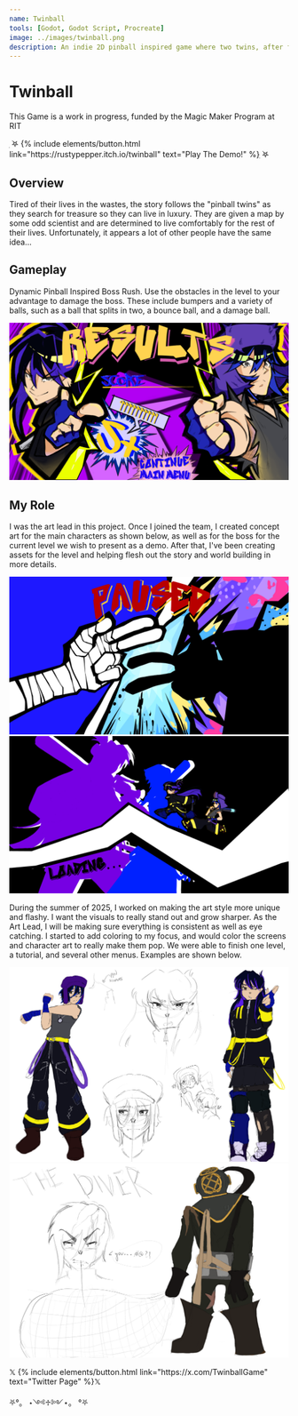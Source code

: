 ```yaml
---
name: Twinball
tools: [Godot, Godot Script, Procreate]
image: ../images/twinball.png
description: An indie 2D pinball inspired game where two twins, after finding a treasure map, decide that their miserable life must change. As it turns out, these twins aren't the only ones hunting down this treasure... [IN DEVELOPMENT]. Lead Artist. Click to learn more.
---
```

# Twinball

This Game is a work in progress, funded by the Magic Maker Program at RIT
<p class="text-center">ִ ࣪𖤐
{% include elements/button.html link="https://rustypepper.itch.io/twinball" text="Play The Demo!" %}ִ ࣪𖤐
</p>

## Overview

Tired of their lives in the wastes, the story follows the "pinball twins" as they search for treasure so they can live in luxury. They are given a map by some odd scientist and are determined to live comfortably for the rest of their lives. Unfortunately, it appears a lot of other people have the same idea...

## Gameplay

Dynamic Pinball Inspired Boss Rush. Use the obstacles in the level to your advantage to damage the boss. These include bumpers and a variety of balls, such as a ball that splits in two, a bounce ball, and a damage ball.

![preview](../images/twinball-results-screen.png)

## My Role

I was the art lead in this project. Once I joined the team, I created concept art for the main characters as shown below, as well as for the boss for the current level we wish to present as a demo. After that, I've been creating assets for the level and helping flesh out the story and world building in more details.

![preview](../images/twinball-pause-screen.png)
![search](../images/twinball-loading-screen.png)

During the summer of 2025, I worked on making the art style more unique and flashy. I want the visuals to really stand out and grow sharper. As the Art Lead, I will be making sure everything is consistent as well as eye catching. I started to add coloring to my focus, and would color the screens and character art to really make them pop. We were able to finish one level, a tutorial, and several other menus. Examples are shown below.

![preview](../images/twinball-twins-concept.png)
![search](../images/twinball-boss-concept.png)

<p class="text-center">𝕏
{% include elements/button.html link="https://x.com/TwinballGame" text="Twitter Page" %}𝕏
</p>

<p class="text-center">⛧°。 ⋆༺♱༻⋆。 °⛧</p>
